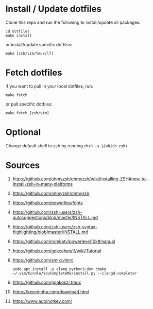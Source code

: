 # Install / Update dotfiles
Clone this repo and run the following to install/update all packages:
```
cd dotfiles
make install
```
or install/update specific dotfiles:
```
make [zsh/vim/tmux/lf]
```


# Fetch dotfiles 
If you want to pull in your local dotfiles, run:
```
make fetch
```
or pull specific dotfiles:
```
make fetch_[zsh/vim]
```


# Optional
Change default shell to zsh by running `chsh -s $(which zsh)`



# Sources
1. https://github.com/ohmyzsh/ohmyzsh/wiki/Installing-ZSH#how-to-install-zsh-in-many-platforms
2. https://github.com/ohmyzsh/ohmyzsh
3. https://github.com/powerline/fonts
4. https://github.com/zsh-users/zsh-autosuggestions/blob/master/INSTALL.md
5. https://github.com/zsh-users/zsh-syntax-highlighting/blob/master/INSTALL.md
6. https://github.com/romkatv/powerlevel10k#manual
7. https://github.com/gokcehan/lf/wiki/Tutorial
8. https://github.com/amix/vimrc

    ```
    sudo apt install -y clang python3-dev cmake
    ~/.vim/bundle/YouCompleteMe/install.py --clangd-completer
    ```
9. https://github.com/gpakosz/.tmux
10. https://keypirinha.com/download.html
11. https://www.autohotkey.com/
